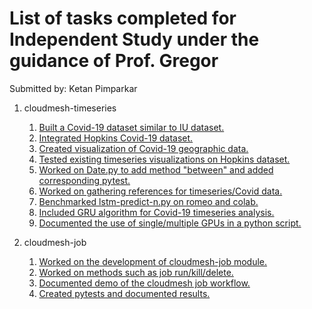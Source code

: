 # List of tasks completed for Independent Study under the guidance of Prof. Gregor

Submitted by: Ketan Pimparkar

1. cloudmesh-timeseries  
    1. [Built a Covid-19 dataset similar to IU dataset.](https://github.com/cloudmesh/cloudmesh-timeseries/blob/hopkins/notes.md)
    2. [Integrated Hopkins Covid-19 dataset.](https://github.com/cloudmesh/cloudmesh-timeseries/commit/0b05586567422739b888305c8924b0a8c13b6687)
    3. [Created visualization of Covid-19 geographic data.](https://github.com/cloudmesh/cloudmesh-timeseries/blob/hopkins/notebook/Geo_plot_hopkins.ipynb)
    4. [Tested existing timeseries visualizations on Hopkins dataset.](https://github.com/cloudmesh/cloudmesh-timeseries/blob/hopkins/notebook/Hopkins.ipynb)
    5. [Worked on Date.py to add method "between" and added corresponding pytest.](https://github.com/cloudmesh/cloudmesh-timeseries/commit/38cb59f41179288d185562f867f096afe085feb0)
    6. [Worked on gathering references for timeseries/Covid data.](https://github.com/cloudmesh/cloudmesh-timeseries/blob/hopkins/timeseries.bib)
    7. [Benchmarked lstm-predict-n.py on romeo and colab.](https://github.com/cloudmesh/cloudmesh-timeseries/tree/master/notebook/benchmarks)
    8. [Included GRU algorithm for Covid-19 timeseries analysis.](https://github.com/cloudmesh/cloudmesh-timeseries/commit/e94cad5171bb3fafa595e00e2151a528a2cb9703)
    9. [Documented the use of single/multiple GPUs in a python script.](https://github.com/cloudmesh/cloudmesh-timeseries/blob/dev/README-MultiGPU.md)
    
2. cloudmesh-job
    1. [Worked on the development of cloudmesh-job module.](https://github.com/cloudmesh/cloudmesh-job)
    2. [Worked on methods such as job run/kill/delete.](https://github.com/cloudmesh/cloudmesh-job/blob/master/cloudmesh/job/command/job.py)
    3. [Documented demo of the cloudmesh job workflow.](https://github.com/cloudmesh/cloudmesh-job/blob/master/Job_Demo_Windows.md)
    4. [Created pytests and documented results.](https://github.com/cloudmesh/cloudmesh-job/tree/master/tests)
